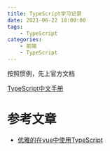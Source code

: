 ```yaml
---
title: TypeScript学习记录
date: 2021-06-22 18:00:00
tags: 
    - TypeScript
categories:
    - 前端
    - TypeScript
---
```


按照惯例，先上官方文档

[TypeScript中文手册](https://typescript.bootcss.com)

<!--more-->

# 参考文章

* [优雅的在vue中使用TypeScript](https://zhuanlan.zhihu.com/p/99343202)
